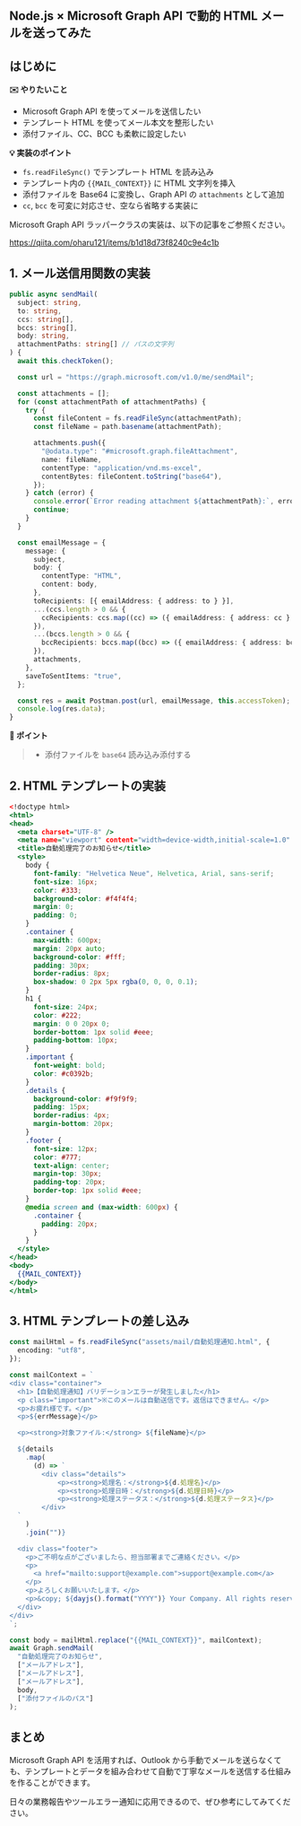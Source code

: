 ## Node.js × Microsoft Graph API で動的 HTML メールを送ってみた

## はじめに

**✉️ やりたいこと**

- Microsoft Graph API を使ってメールを送信したい
- テンプレート HTML を使ってメール本文を整形したい
- 添付ファイル、CC、BCC も柔軟に設定したい

**💡 実装のポイント**

- `fs.readFileSync()` でテンプレート HTML を読み込み
- テンプレート内の `{{MAIL_CONTEXT}}` に HTML 文字列を挿入
- 添付ファイルを Base64 に変換し、Graph API の `attachments` として追加
- `cc`, `bcc` を可変に対応させ、空なら省略する実装に

Microsoft Graph API ラッパークラスの実装は、以下の記事をご参照ください。

https://qiita.com/oharu121/items/b1d18d73f8240c9e4c1b

## 1. メール送信用関数の実装

```ts:Graph.ts
public async sendMail(
  subject: string,
  to: string,
  ccs: string[],
  bccs: string[],
  body: string,
  attachmentPaths: string[] // パスの文字列
) {
  await this.checkToken();

  const url = "https://graph.microsoft.com/v1.0/me/sendMail";

  const attachments = [];
  for (const attachmentPath of attachmentPaths) {
    try {
      const fileContent = fs.readFileSync(attachmentPath);
      const fileName = path.basename(attachmentPath);

      attachments.push({
        "@odata.type": "#microsoft.graph.fileAttachment",
        name: fileName,
        contentType: "application/vnd.ms-excel",
        contentBytes: fileContent.toString("base64"),
      });
    } catch (error) {
      console.error(`Error reading attachment ${attachmentPath}:`, error);
      continue;
    }
  }

  const emailMessage = {
    message: {
      subject,
      body: {
        contentType: "HTML",
        content: body,
      },
      toRecipients: [{ emailAddress: { address: to } }],
      ...(ccs.length > 0 && {
        ccRecipients: ccs.map((cc) => ({ emailAddress: { address: cc } })),
      }),
      ...(bccs.length > 0 && {
        bccRecipients: bccs.map((bcc) => ({ emailAddress: { address: bcc } })),
      }),
      attachments,
    },
    saveToSentItems: "true",
  };

  const res = await Postman.post(url, emailMessage, this.accessToken);
  console.log(res.data);
}
```

**📌 ポイント**

> - 添付ファイルを `base64` 読み込み添付する

## 2. HTML テンプレートの実装

```html:自動処理通知.html
<!doctype html>
<html>
<head>
  <meta charset="UTF-8" />
  <meta name="viewport" content="width=device-width,initial-scale=1.0" />
  <title>自動処理完了のお知らせ</title>
  <style>
    body {
      font-family: "Helvetica Neue", Helvetica, Arial, sans-serif;
      font-size: 16px;
      color: #333;
      background-color: #f4f4f4;
      margin: 0;
      padding: 0;
    }
    .container {
      max-width: 600px;
      margin: 20px auto;
      background-color: #fff;
      padding: 30px;
      border-radius: 8px;
      box-shadow: 0 2px 5px rgba(0, 0, 0, 0.1);
    }
    h1 {
      font-size: 24px;
      color: #222;
      margin: 0 0 20px 0;
      border-bottom: 1px solid #eee;
      padding-bottom: 10px;
    }
    .important {
      font-weight: bold;
      color: #c0392b;
    }
    .details {
      background-color: #f9f9f9;
      padding: 15px;
      border-radius: 4px;
      margin-bottom: 20px;
    }
    .footer {
      font-size: 12px;
      color: #777;
      text-align: center;
      margin-top: 30px;
      padding-top: 20px;
      border-top: 1px solid #eee;
    }
    @media screen and (max-width: 600px) {
      .container {
        padding: 20px;
      }
    }
  </style>
</head>
<body>
  {{MAIL_CONTEXT}}
</body>
</html>
```

## 3. HTML テンプレートの差し込み

```ts
const mailHtml = fs.readFileSync("assets/mail/自動処理通知.html", {
  encoding: "utf8",
});

const mailContext = `
<div class="container">
  <h1>【自動処理通知】バリデーションエラーが発生しました</h1>
  <p class="important">※このメールは自動送信です。返信はできません。</p>
  <p>お疲れ様です。</p>
  <p>${errMessage}</p>

  <p><strong>対象ファイル:</strong> ${fileName}</p>

  ${details
    .map(
      (d) => `
        <div class="details">
            <p><strong>処理名：</strong>${d.処理名}</p>
            <p><strong>処理日時：</strong>${d.処理日時}</p>
            <p><strong>処理ステータス：</strong>${d.処理ステータス}</p>
        </div>
  `
    )
    .join("")}

  <div class="footer">
    <p>ご不明な点がございましたら、担当部署までご連絡ください。</p>
    <p>
      <a href="mailto:support@example.com">support@example.com</a>
    </p>
    <p>よろしくお願いいたします。</p>
    <p>&copy; ${dayjs().format("YYYY")} Your Company. All rights reserved.</p>
  </div>
</div>
`;

const body = mailHtml.replace("{{MAIL_CONTEXT}}", mailContext);
await Graph.sendMail(
  "自動処理完了のお知らせ",
  ["メールアドレス"],
  ["メールアドレス"],
  ["メールアドレス"],
  body,
  ["添付ファイルのパス"]
);
```

## まとめ

Microsoft Graph API を活用すれば、Outlook から手動でメールを送らなくても、テンプレートとデータを組み合わせて自動で丁寧なメールを送信する仕組みを作ることができます。

日々の業務報告やツールエラー通知に応用できるので、ぜひ参考にしてみてください。

